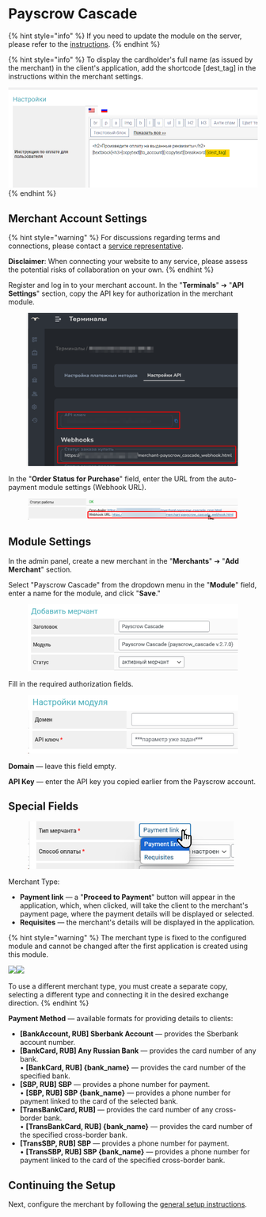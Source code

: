 # Payscrow Cascade

{% hint style="info" %}
If you need to update the module on the server, please refer to the [instructions](https://premium.gitbook.io/main/osnovnye-nastroiki/faq/obnovlenie-failov-skripta-na-servere/kak-obnovit-faily-na-servere#moduli-merchantov-i-avtovyplat).
{% endhint %}

{% hint style="info" %}
To display the cardholder's full name (as issued by the merchant) in the client's application, add the shortcode \[dest\_tag] in the instructions within the merchant settings.

![](<../../../../.gitbook/assets/image (1627)_eng.png>)
{% endhint %}

## Merchant Account Settings

{% hint style="warning" %}
For discussions regarding terms and connections, please contact a [service representative](https://t.me/Payscrow).

**Disclaimer**: When connecting your website to any service, please assess the potential risks of collaboration on your own.
{% endhint %}

Register and log in to your merchant account. In the "**Terminals**" ➔ "**API Settings**" section, copy the API key for authorization in the merchant module.

<figure><img src="../../../../.gitbook/assets/image (2163)_eng.png" alt=""><figcaption></figcaption></figure>

In the "**Order Status for Purchase**" field, enter the URL from the auto-payment module settings (Webhook URL).

<figure><img src="../../../../.gitbook/assets/image (2165)_eng.png" alt=""><figcaption></figcaption></figure>

## Module Settings

In the admin panel, create a new merchant in the "**Merchants**" ➔ "**Add Merchant**" section.

Select "Payscrow Cascade" from the dropdown menu in the "**Module**" field, enter a name for the module, and click "**Save**."

<figure><img src="../../../../.gitbook/assets/image (2166)_eng.png" alt="" width="499"><figcaption></figcaption></figure>

Fill in the required authorization fields.

<figure><img src="../../../../.gitbook/assets/image (2167)_eng.png" alt="" width="442"><figcaption></figcaption></figure>

**Domain** — leave this field empty.

**API Key** — enter the API key you copied earlier from the Payscrow account.

## Special Fields

<figure><img src="../../../../.gitbook/assets/image (2168)_eng.png" alt="" width="416"><figcaption></figcaption></figure>

Merchant Type:

* **Payment link** — a "**Proceed to Payment**" button will appear in the application, which, when clicked, will take the client to the merchant's payment page, where the payment details will be displayed or selected.
* **Requisites** — the merchant's details will be displayed in the application.

{% hint style="warning" %}
The merchant type is fixed to the configured module and cannot be changed after the first application is created using this module.

![](https://premium.gitbook.io/main/~gitbook/image?url=https%3A%2F%2F2574066779-files.gitbook.io%2F%7E%2Ffiles%2Fv0%2Fb%2Fgitbook-x-prod.appspot.com%2Fo%2Fspaces%252Fm9kqZXsNykrN6VyxxXBO%252Fuploads%252FzcRcd0cY32xbgh1lhGx6%252Fimage_eng.png%3Falt%3Dmedia%26token%3Df1f65b44-fd81-4597-98d5-b705a410977f&width=300&dpr=4&quality=100&sign=57a702c3&sv=2)![](https://premium.gitbook.io/main/~gitbook/image?url=https%3A%2F%2F2574066779-files.gitbook.io%2F%7E%2Ffiles%2Fv0%2Fb%2Fgitbook-x-prod.appspot.com%2Fo%2Fspaces%252Fm9kqZXsNykrN6VyxxXBO%252Fuploads%252FVQqDVFVlJ7dwBTiSb2Rf%252Fimage_eng.png%3Falt%3Dmedia%26token%3D16a4d0bc-48dc-4280-8e0a-8733cdb18f94&width=300&dpr=4&quality=100&sign=7c7aa62c&sv=2)&#x20;

To use a different merchant type, you must create a separate copy, selecting a different type and connecting it in the desired exchange direction.
{% endhint %}

**Payment Method** — available formats for providing details to clients:

* **\[BankAccount, RUB] Sberbank Account** — provides the Sberbank account number.
* **\[BankCard, RUB] Any Russian Bank** — provides the card number of any bank.\
  • **\[BankCard, RUB] {bank_name}** — provides the card number of the specified bank.
* **\[SBP, RUB] SBP** — provides a phone number for payment.\
  • **\[SBP, RUB] SBP {bank_name}** — provides a phone number for payment linked to the card of the selected bank.
* **\[TransBankCard, RUB]** — provides the card number of any cross-border bank.\
  • **\[TransBankCard, RUB] {bank_name}** — provides the card number of the specified cross-border bank.
* **\[TransSBP, RUB] SBP** — provides a phone number for payment.\
  • **\[TransSBP, RUB] SBP {bank_name}** — provides a phone number for payment linked to the card of the specified cross-border bank.

## Continuing the Setup

Next, configure the merchant by following the [general setup instructions](https://premium.gitbook.io/rukovodstvo-polzovatelya/osnovnye-nastroiki/merchanty-i-avtovyplaty/merchanty/obshie-nastroiki-merchantov).